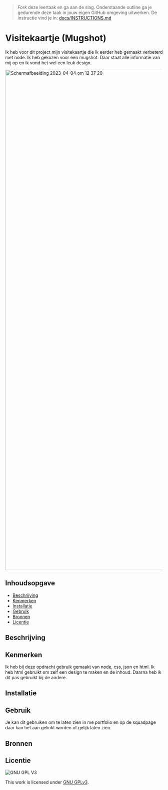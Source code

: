 > _Fork_ deze leertaak en ga aan de slag. Onderstaande outline ga je gedurende deze taak in jouw eigen GitHub omgeving uitwerken. De instructie vind je in: [docs/INSTRUCTIONS.md](docs/INSTRUCTIONS.md)

# Visitekaartje (Mugshot)
Ik heb voor dit project mijn visitekaartje die ik eerder heb gemaakt verbeterd met node. Ik heb gekozen voor een mugshot. Daar staat alle informatie van mij op en ik vond het wel een leuk design.

<img width="1596" alt="Scherm­afbeelding 2023-04-04 om 12 37 20" src="https://user-images.githubusercontent.com/112856687/229766789-2aa84f37-2a9c-4d45-825d-af83878363cd.png">


## Inhoudsopgave

  * [Beschrijving](#beschrijving)
  * [Kenmerken](#kenmerken)
  * [Installatie](#installatie)
  * [Gebruik](#gebruik)
  * [Bronnen](#bronnen)
  * [Licentie](#licentie)

## Beschrijving



<!-- In de Beschrijving staat hoe je project er uit ziet, hoe het werkt en wat je er mee kan. -->
<!-- Voeg een mooie poster visual toe 📸 -->
<!-- Voeg een link toe naar Github Pages 🌐-->

## Kenmerken

Ik heb bij deze opdracht gebruik gemaakt van node, css, json en html. Ik heb html gebruikt om zelf een design te maken en de inhoud. Daarna heb ik dit pas gebruikt bij de andere. 


<!-- Bij Kenmerken staat welke technieken zijn gebruikt en hoe. Wat is de HTML structuur? Wat zijn de belangrijkste dingen in CSS? Wat is er met Javascript gedaan en hoe? Misschien heb je een framwork of library gebruikt? -->

## Installatie

## Gebruik
Je kan dit gebruiken om te laten zien in me portfolio en op de squadpage daar kan het aan gelinkt worden of gelijk laten zien.
## Bronnen

## Licentie

![GNU GPL V3](https://www.gnu.org/graphics/gplv3-127x51.png)

This work is licensed under [GNU GPLv3](./LICENSE).
